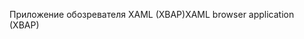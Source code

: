 <span data-ttu-id="8e223-101">Приложение обозревателя XAML (XBAP)</span><span class="sxs-lookup"><span data-stu-id="8e223-101">XAML browser application (XBAP)</span></span>